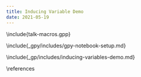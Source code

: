 ```yaml
---
title: Inducing Variable Demo
date: 2021-05-19
---
```



\include{talk-macros.gpp}

\include{_gpy/includes/gpy-notebook-setup.md}

\include{_gp/includes/inducing-variables-demo.md}

\references
